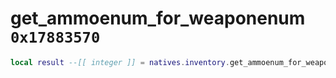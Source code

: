 # get_ammoenum_for_weaponenum `0x17883570`

```lua
local result --[[ integer ]] = natives.inventory.get_ammoenum_for_weaponenum(_unk0 --[[ integer ]])
```